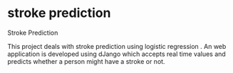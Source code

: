 # stroke prediction
Stroke Prediction

This project deals with stroke prediction using logistic regression . An web application is developed using dJango which accepts real time values and predicts whether a person might have a stroke or not.
